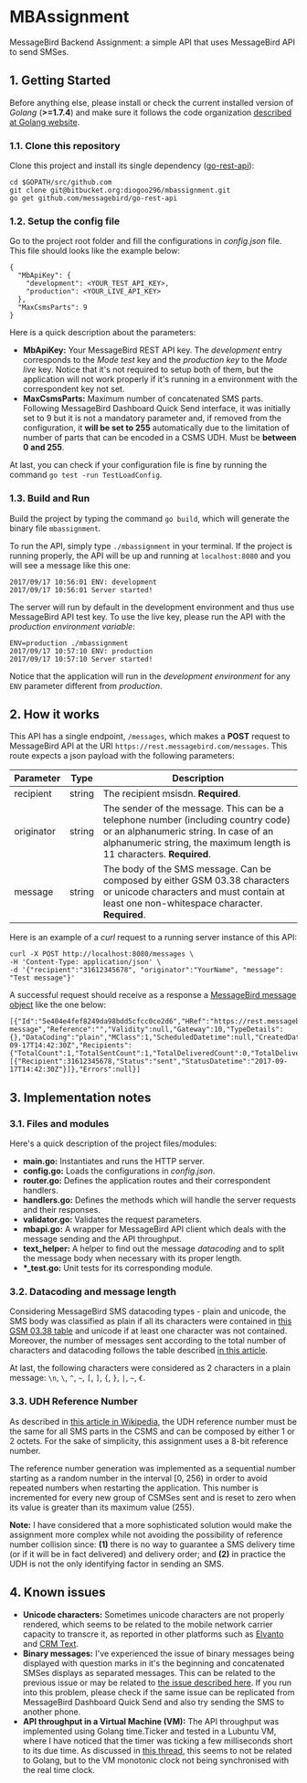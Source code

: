 # MBAssignment

MessageBird Backend Assignment: a simple API that uses MessageBird API to send SMSes.

## 1. Getting Started

Before anything else, please install or check the current installed version of *Golang* (**>=1.7.4**) and make sure it follows the code organization [described at Golang website](https://golang.org/doc/code.html#Organization).

### 1.1. Clone this repository

Clone this project and install its single dependency ([go-rest-api](https://github.com/messagebird/go-rest-api)):
```
cd $GOPATH/src/github.com
git clone git@bitbucket.org:diogoo296/mbassignment.git
go get github.com/messagebird/go-rest-api
```

### 1.2. Setup the config file

Go to the project root folder and fill the configurations in *config.json* file. This file should looks like the example below:
```
{
  "MbApiKey": {
    "development": <YOUR_TEST_API_KEY>,
    "production": <YOUR_LIVE_API_KEY>
  },
  "MaxCsmsParts": 9
}
```
Here is a quick description about the parameters:

* **MbApiKey:** Your MessageBird REST API key. The *development* entry corresponds to the *Mode test* key and the *production key* to the *Mode live* key. Notice that it's not required to setup both of them, but the application will not work properly if it's running in a environment with the correspondent key not set.
* **MaxCsmsParts:** Maximum number of concatenated SMS parts. Following MessageBird Dashboard Quick Send interface, it was initially set to 9 but it is not a mandatory parameter and, if removed from the configuration, it **will be set to 255** automatically due to the limitation of number of parts that can be encoded in a CSMS UDH. Must be **between 0 and 255**.

At last, you can check if your configuration file is fine by running the command `go test -run TestLoadConfig`.

### 1.3. Build and Run

Build the project by typing the command `go build`, which will generate the binary file `mbassignment`.

To run the API, simply type `./mbassignment` in your terminal. If the project is running properly, the API will be up and running at `localhost:8080` and you will see a message like this one:
```
2017/09/17 10:56:01 ENV: development
2017/09/17 10:56:01 Server started!
```

The server will run by default in the development environment and thus use MessageBird API test key. To use the live key, please run the API with the *production environment variable*:
```
ENV=production ./mbassignment
2017/09/17 10:57:10 ENV: production
2017/09/17 10:57:10 Server started!
```

Notice that the application will run in the *development environment* for any `ENV` parameter different from *production*.

## 2. How it works

This API has a single endpoint, `/messages`, which makes a **POST** request to MessageBird API at the URI `https://rest.messagebird.com/messages`. This route expects a json payload with the following parameters:

| Parameter  | Type   | Description |
|------------|--------|-------------|
| recipient  | string | The recipient msisdn. **Required**. |
| originator | string | The sender of the message. This can be a telephone number (including country code) or an alphanumeric string. In case of an alphanumeric string, the maximum length is 11 characters. **Required**. |
| message    | string | The body of the SMS message. Can be composed by either GSM 03.38 characters or unicode characters and must contain at least one non-whitespace character. **Required**. |

Here is an example of a *curl* request to a running server instance of this API:
```
curl -X POST http://localhost:8080/messages \
-H 'Content-Type: application/json' \
-d '{"recipient":"31612345678", "originator":"YourName", "message": "Test message"}'
```
A successful request should receive as a response a [MessageBird message object](https://developers.messagebird.com/docs/messaging#messaging-object) like the one below:
```
[{"Id":"5e404e4fef8249da98bdd5cfcc0ce2d6","HRef":"https://rest.messagebird.com/messages/5e404e4fef8249da98bdd5cfcc0ce2d6","Direction":"mt","Type":"sms","Originator":"YourName","Body":"Test message","Reference":"","Validity":null,"Gateway":10,"TypeDetails":{},"DataCoding":"plain","MClass":1,"ScheduledDatetime":null,"CreatedDatetime":"2017-09-17T14:42:30Z","Recipients":{"TotalCount":1,"TotalSentCount":1,"TotalDeliveredCount":0,"TotalDeliveryFailedCount":0,"Items":[{"Recipient":31612345678,"Status":"sent","StatusDatetime":"2017-09-17T14:42:30Z"}]},"Errors":null}]
```

## 3. Implementation notes

### 3.1. Files and modules

Here's a quick description of the project files/modules:

* **main.go:** Instantiates and runs the HTTP server.
* **config.go:** Loads the configurations in *config.json*.
* **router.go:** Defines the application routes and their correspondent handlers.
* **handlers.go:** Defines the methods which will handle the server requests and their responses.
* **validator.go:** Validates the request parameters.
* **mbapi.go:** A wrapper for MessageBird API client which deals with the message sending and the API throughput.
* **text_helper:** A helper to find out the message *datacoding* and to split the message body when necessary with its proper length.
* **\*_test.go:** Unit tests for its corresponding module.

### 3.2. Datacoding and message length

Considering MessageBird SMS datacoding types - plain and unicode, the SMS body was classified as plain if all its characters were contained in [this GSM 03.38 table](https://en.wikipedia.org/wiki/GSM_03.38#GSM_7-bit_default_alphabet_and_extension_table_of_3GPP_TS_23.038_.2F_GSM_03.38) and unicode if at least one character was not contained. Moreover, the number of messages sent according to the total number of characters and datacoding follows the table described [in this article](https://support.messagebird.com/hc/en-us/articles/208739745-How-long-is-1-SMS-Message-). 

At last, the following characters were considered as 2 characters in a plain message: `\n`, `\`, `^`, `~`, `[`, `]`, `{`, `}`, `|`, `~`, `€`.

### 3.3. UDH Reference Number

As described in [this article in Wikipedia](https://en.wikipedia.org/wiki/Concatenated_SMS), the UDH reference number must be the same for all SMS parts in the CSMS and can be composed by either 1 or 2 octets. For the sake of simplicity, this assignment uses a 8-bit reference number.

The reference number generation was implemented as a sequential number starting as a random number in the interval [0, 256) in order to avoid repeated numbers when restarting the application. This number is incremented for every new group of CSMSes sent and is reset to zero when its value is greater than its maximum value (255).

**Note:** I have considered that a more sophisticated solution would make the assignment more complex while not avoiding the possibility of reference number collision since: **(1)** there is no way to guarantee a SMS delivery time (or if it will be in fact delivered) and delivery order; and **(2)** in practice the UDH is not the only identifying factor in sending an SMS.

## 4. Known issues

* **Unicode characters:** Sometimes unicode characters are not properly rendered, which seems to be related to the mobile network carrier capacity to transcre it, as reported in other platforms such as [Elvanto](https://help.elvanto.com/using-elvanto/emails-letters-sms/sms/information-about-sms-character-encoding-language-support-and-message-lengths/) and [CRM Text](http://crmtext.com/api/sms-api-understandingcarriers).
* **Binary messages:** I've experienced the issue of binary messages being displayed with question marks in it's the beginning and concatenated SMSes displays as separated messages. This can be related to the previous issue or may be related to [the issue described here](https://issuetracker.google.com/issues/36944392#c5). If you run into this problem, please check if the same issue can be replicated from MessageBird Dashboard Quick Send and also try sending the SMS to another phone.
* **API throughput in a Virtual Machine (VM):** The API throughput was implemented using Golang time.Ticker and tested in a Lubuntu VM, where I have noticed that the timer was ticking a few milliseconds short to its due time. As discussed in [this thread](https://github.com/golang/go/issues/19810), this seems to not be related to Golang, but to the VM monotonic clock not being synchronised with the real time clock.
